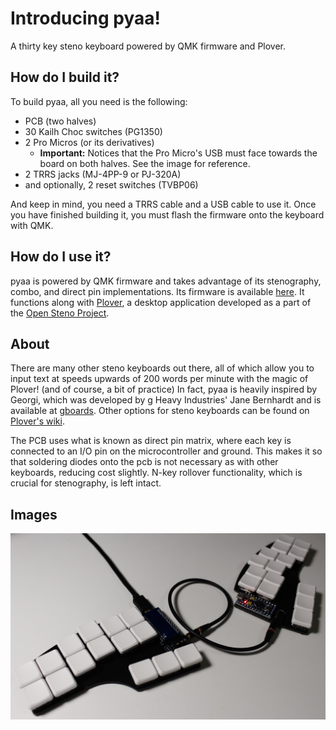 # Introducing pyaa!
A thirty key steno keyboard powered by QMK firmware and Plover.

## How do I build it?
To build pyaa, all you need is the following:
* PCB (two halves)
* 30 Kailh Choc switches (PG1350)
* 2 Pro Micros (or its derivatives)
  * **Important:** Notices that the Pro Micro's USB must face towards the board on both halves. See the image for reference.
* 2 TRRS jacks (MJ-4PP-9 or PJ-320A) 
* and optionally, 2 reset switches (TVBP06)

And keep in mind, you need a TRRS cable and a USB cable to use it. Once you have finished building it, you must flash the firmware onto the keyboard with QMK.

## How do I use it?
pyaa is powered by QMK firmware and takes advantage of its stenography, combo, and direct pin implementations. Its firmware is available [here](https://github.com/konomu/qmk_firmware/tree/pyaa/keyboards/pyaa). It functions along with [Plover](https://github.com/openstenoproject/plover), a desktop application developed as a part of the [Open Steno Project](http://www.openstenoproject.org/). 

## About
There are many other steno keyboards out there, all of which allow you to input text at speeds upwards of 200 words per minute with the magic of Plover! (and of course, a bit of practice) In fact, pyaa is heavily inspired by Georgi, which was developed by g Heavy Industries' Jane Bernhardt and is available at [gboards](https://www.gboards.ca/product/georgi). Other options for steno keyboards can be found on [Plover's wiki](https://github.com/openstenoproject/plover/wiki/Supported-Hardware).

The PCB uses what is known as direct pin matrix, where each key is connected to an I/O pin on the microcontroller and ground. This makes it so that soldering diodes onto the pcb is not necessary as with other keyboards, reducing cost slightly. N-key rollover functionality, which is crucial for stenography, is left intact.

## Images

![image of board](./pictures/pyaaimage.jpg "pyaa")
